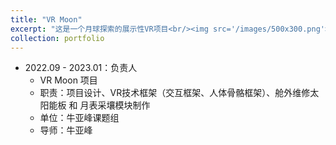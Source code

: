 ```yaml
---
title: "VR Moon"
excerpt: "这是一个月球探索的展示性VR项目<br/><img src='/images/500x300.png'>"
collection: portfolio
---
```


- 2022.09 - 2023.01：负责人
  - VR Moon 项目
  - 职责：项目设计、VR技术框架（交互框架、人体骨骼框架）、舱外维修太阳能板 和 月表采壤模块制作
  - 单位：牛亚峰课题组
  - 导师：牛亚峰


